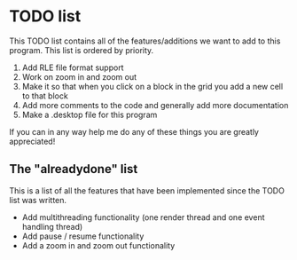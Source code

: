 # TODO list
This TODO list contains all of the features/additions we want to add to this program. This list is ordered by priority.

1. Add RLE file format support
2. Work on zoom in and zoom out 
3. Make it so that when you click on a block in the grid you add a new cell to that block
4. Add more comments to the code and generally add more documentation
5. Make a .desktop file for this program

If you can in any way help me do any of these things you are greatly appreciated!

## The "alreadydone" list

This is a list of all the features that have been implemented since the TODO list was written.

* Add multithreading functionality (one render thread and one event handling thread)
* Add pause / resume functionality
* Add a zoom in and zoom out functionality
